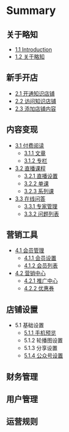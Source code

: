 # Summary

## 关于略知

* [1.1  Introduction](11-introduction.md)
* [1.2  关于略知](README.md)

## 新手开店

* [2.1  开通知识店铺](21-kai-tong-zhi-shi-dian-pu.md)
* [2.2  访问知识店铺](22-fang-wen-zhi-shi-dian-pu.md)
* [2.3  添加店铺内容](23-tian-jia-dian-pu-nei-rong.md)

## 内容变现

* [3.1  付费阅读](ying-xiao-zhong-xin/31-fu-fei-yue-du.md)
  * [3.1.1  文章](ying-xiao-zhong-xin/fu-fei-yue-du/311-wen-zhang.md)
  * [3.1.2  专栏](ying-xiao-zhong-xin/fu-fei-yue-du/312-zhuan-lan.md)
* [3.2  直播课程](ying-xiao-zhong-xin/32-zhi-bo-ke-cheng.md)
  * [3.2.1  直播设置](ying-xiao-zhong-xin/32-zhi-bo-ke-cheng/321-zhi-bo-she-zhi.md)
  * [3.2.2  单课](ying-xiao-zhong-xin/32-zhi-bo-ke-cheng/322-dan-ke.md)
  * [3.2.3  系列课](ying-xiao-zhong-xin/32-zhi-bo-ke-cheng/323-xi-lie-ke.md)
* [3.3  在线问答](ying-xiao-zhong-xin/33-zai-xian-wen-da.md)
  * [3.3.1  专家管理](ying-xiao-zhong-xin/331-wen-ti-lie-biao.md)
  * [3.3.2  问题列表](ying-xiao-zhong-xin/332-wen-ti-lie-biao.md)

## 营销工具

* [4.1  会员管理](ying-xiao-gong-ju/hui-yuan-guan-li.md)
  * [4.1.1  会员设置](ying-xiao-gong-ju/hui-yuan-guan-li/411-hui-yuan-she-zhi.md)
  * [4.1.2  会员列表](ying-xiao-gong-ju/hui-yuan-guan-li/412-hui-yuan-lie-biao.md)
* [4.2  营销中心](ying-xiao-gong-ju/42-ying-xiao-zhong-xin.md)
  * [4.2.1  推广中心](ying-xiao-gong-ju/42-ying-xiao-zhong-xin/421-tui-guang-zhong-xin.md)
  * [4.2.2  优惠券](ying-xiao-gong-ju/42-ying-xiao-zhong-xin/422-you-hui-quan.md)

## 店铺设置

* 5.1  基础设置
  * [5.1.1  手机预览](dian-pu-she-zhi/511-shou-ji-yu-lan.md)
  * 5.1.2  轮播图设置
  * 5.1.3  分享设置
  * [5.1.4  公众号设置](dian-pu-she-zhi/514-gong-zhong-hao-she-zhi.md)

## 财务管理

## 用户管理

## 运营规则

